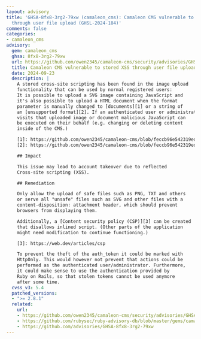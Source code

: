 ```yaml
---
layout: advisory
title: 'GHSA-8fx8-3rg2-79xw (camaleon_cms): Camaleon CMS vulnerable to stored XSS
  through user file upload (GHSL-2024-184)'
comments: false
categories:
- camaleon_cms
advisory:
  gem: camaleon_cms
  ghsa: 8fx8-3rg2-79xw
  url: https://github.com/owen2345/camaleon-cms/security/advisories/GHSA-r9cr-qmfw-pmrc
  title: Camaleon CMS vulnerable to stored XSS through user file upload (GHSL-2024-184)
  date: 2024-09-23
  description: |
    A stored cross-site scripting has been found in the image upload
    functionality that can be used by normal registered users:
    It is possible to upload a SVG image containing JavaScript and
    it's also possible to upload a HTML document when the format
    parameter is manually changed to [documents][1] or a string of
    an [unsupported format][2]. If an authenticated user or administrator
    visits that uploaded image or document malicious JavaScript can
    be executed on their behalf (e.g. changing or deleting content
    inside of the CMS.)

    [1]: https://github.com/owen2345/camaleon-cms/blob/feccb96e542319ed608acd3a16fa5d92f13ede67/app/uploaders/camaleon_cms_uploader.rb#L105-L106
    [2]: https://github.com/owen2345/camaleon-cms/blob/feccb96e542319ed608acd3a16fa5d92f13ede67/app/uploaders/camaleon_cms_uploader.rb#L110-L111

    ## Impact

    This issue may lead to account takeover due to reflected
    Cross-site scripting (XSS).

    ## Remediation

    Only allow the upload of safe files such as PNG, TXT and others
    or serve all "unsafe" files such as SVG and other files with a
    content-disposition: attachment header, which should prevent
    browsers from displaying them.

    Additionally, a [Content security policy (CSP)][3] can be created
    that disallows inlined script. (Other parts of the application
    might need modification to continue functioning.)

    [3]: https://web.dev/articles/csp

    To prevent the theft of the auth_token it could be marked with
    HttpOnly. This would however not prevent that actions could be
    performed as the authenticated user/administrator. Furthermore,
    it could make sense to use the authentication provided by
    Ruby on Rails, so that stolen tokens cannot be used anymore
    after some time.
  cvss_v3: 5.4
  patched_versions:
  - ">= 2.8.1"
  related:
    url:
    - https://github.com/owen2345/camaleon-cms/security/advisories/GHSA-r9cr-qmfw-pmrc
    - https://github.com/rubysec/ruby-advisory-db/blob/master/gems/camaleon_cms/GHSA-r9cr-qmfw-pmrc.yml
    - https://github.com/advisories/GHSA-8fx8-3rg2-79xw
---
```

